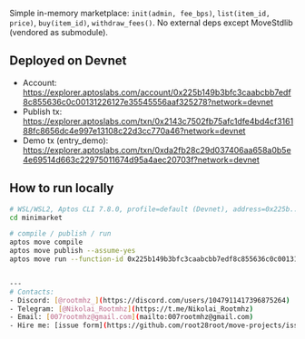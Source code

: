 Simple in-memory marketplace: `init(admin, fee_bps)`, `list(item_id, price)`, `buy(item_id)`, `withdraw_fees()`.
No external deps except MoveStdlib (vendored as submodule).

## Deployed on Devnet
- Account: https://explorer.aptoslabs.com/account/0x225b149b3bfc3caabcbb7edf8c855636c0c00131226127e35545556aaf325278?network=devnet
- Publish tx: https://explorer.aptoslabs.com/txn/0x2143c7502fb75afc1dfe4bd4cf316188fc8656dc4e997e13108c22d3cc770a46?network=devnet
- Demo tx (entry_demo): https://explorer.aptoslabs.com/txn/0xda2fb28c29d037406aa658a0b5e4e69514d663c22975011674d95a4aec20703f?network=devnet

## How to run locally
```bash
# WSL/WSL2, Aptos CLI 7.8.0, profile=default (Devnet), address=0x225b...5278
cd minimarket

# compile / publish / run
aptos move compile
aptos move publish --assume-yes
aptos move run --function-id 0x225b149b3bfc3caabcbb7edf8c855636c0c00131226127e35545556aaf325278::minimarket::entry_demo


---
# Contacts:
- Discord: [@rootmhz_](https://discord.com/users/1047911417396875264)
- Telegram: [@Nikolai_Rootmhz](https://t.me/Nikolai_Rootmhz)
- Email: [007rootmhz@gmail.com](mailto:007rootmhz@gmail.com)
- Hire me: [issue form](https://github.com/root28root/move-projects/issues/new?template=hire-me.yml)
